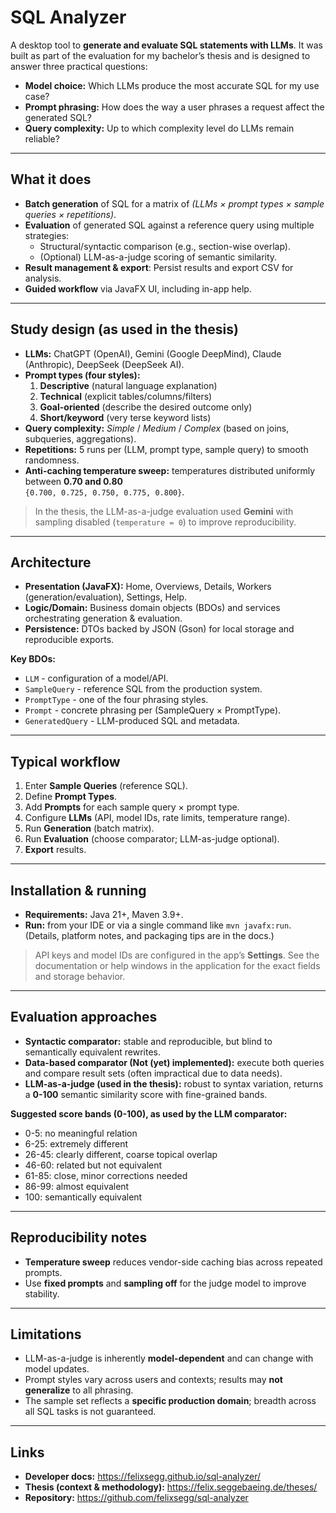 # SQL Analyzer

A desktop tool to **generate and evaluate SQL statements with LLMs**. It was built as part of the evaluation for my bachelor’s thesis and is designed to answer three practical questions:

- **Model choice:** Which LLMs produce the most accurate SQL for my use case?
- **Prompt phrasing:** How does the way a user phrases a request affect the generated SQL?
- **Query complexity:** Up to which complexity level do LLMs remain reliable?

---

## What it does

- **Batch generation** of SQL for a matrix of *(LLMs × prompt types × sample queries × repetitions)*.
- **Evaluation** of generated SQL against a reference query using multiple strategies:
    - Structural/syntactic comparison (e.g., section-wise overlap).
    - (Optional) LLM-as-a-judge scoring of semantic similarity.
- **Result management & export**: Persist results and export CSV for analysis.
- **Guided workflow** via JavaFX UI, including in-app help.

---

## Study design (as used in the thesis)

- **LLMs:** ChatGPT (OpenAI), Gemini (Google DeepMind), Claude (Anthropic), DeepSeek (DeepSeek AI).
- **Prompt types (four styles):**
    1. **Descriptive** (natural language explanation)
    2. **Technical** (explicit tables/columns/filters)
    3. **Goal-oriented** (describe the desired outcome only)
    4. **Short/keyword** (very terse keyword lists)
- **Query complexity:** *Simple* / *Medium* / *Complex* (based on joins, subqueries, aggregations).
- **Repetitions:** 5 runs per (LLM, prompt type, sample query) to smooth randomness.
- **Anti-caching temperature sweep:** temperatures distributed uniformly between **0.70 and 0.80**  
  `{0.700, 0.725, 0.750, 0.775, 0.800}`.

> In the thesis, the LLM-as-a-judge evaluation used **Gemini** with sampling disabled (`temperature = 0`) to improve reproducibility.

---

## Architecture

- **Presentation (JavaFX):** Home, Overviews, Details, Workers (generation/evaluation), Settings, Help.
- **Logic/Domain:** Business domain objects (BDOs) and services orchestrating generation & evaluation.
- **Persistence:** DTOs backed by JSON (Gson) for local storage and reproducible exports.

**Key BDOs:**
- `LLM` - configuration of a model/API.
- `SampleQuery` - reference SQL from the production system.
- `PromptType` - one of the four phrasing styles.
- `Prompt` - concrete phrasing per (SampleQuery × PromptType).
- `GeneratedQuery` - LLM-produced SQL and metadata.

---

## Typical workflow

1. Enter **Sample Queries** (reference SQL).
2. Define **Prompt Types**.
3. Add **Prompts** for each sample query × prompt type.
4. Configure **LLMs** (API, model IDs, rate limits, temperature range).
5. Run **Generation** (batch matrix).
6. Run **Evaluation** (choose comparator; LLM-as-judge optional).
7. **Export** results.

---

## Installation & running

- **Requirements:** Java 21+, Maven 3.9+.
- **Run:** from your IDE or via a single command like `mvn javafx:run`.  
  (Details, platform notes, and packaging tips are in the docs.)

> API keys and model IDs are configured in the app’s **Settings**. See the documentation or help windows in the application for the exact fields and storage behavior.

---

## Evaluation approaches

- **Syntactic comparator:** stable and reproducible, but blind to semantically equivalent rewrites.
- **Data-based comparator (Not (yet) implemented):** execute both queries and compare result sets (often impractical due to data needs).
- **LLM-as-a-judge (used in the thesis):** robust to syntax variation, returns a **0-100** semantic similarity score with fine-grained bands.

**Suggested score bands (0-100), as used by the LLM comparator:**
- 0-5: no meaningful relation
- 6-25: extremely different
- 26-45: clearly different, coarse topical overlap
- 46-60: related but not equivalent
- 61-85: close, minor corrections needed
- 86-99: almost equivalent
- 100: semantically equivalent

---

## Reproducibility notes

- **Temperature sweep** reduces vendor-side caching bias across repeated prompts.
- Use **fixed prompts** and **sampling off** for the judge model to improve stability.

---

## Limitations

- LLM-as-a-judge is inherently **model-dependent** and can change with model updates.
- Prompt styles vary across users and contexts; results may **not generalize** to all phrasing.
- The sample set reflects a **specific production domain**; breadth across all SQL tasks is not guaranteed.

---

## Links

- **Developer docs:** https://felixsegg.github.io/sql-analyzer/
- **Thesis (context & methodology):** https://felix.seggebaeing.de/theses/
- **Repository:** https://github.com/felixsegg/sql-analyzer

